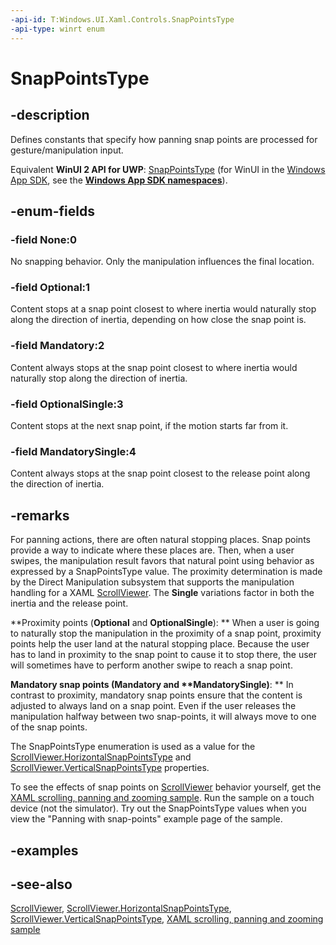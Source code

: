 ```yaml
---
-api-id: T:Windows.UI.Xaml.Controls.SnapPointsType
-api-type: winrt enum
---
```


<!-- Enumeration syntax
public enum Windows.UI.Xaml.Controls.SnapPointsType : int
-->

# SnapPointsType

## -description
Defines constants that specify how panning snap points are processed for gesture/manipulation input. 
<!--This is a little guesswork.-->

Equivalent **WinUI 2 API for UWP**: [SnapPointsType](/windows/winui/api/microsoft.ui.xaml.controls.snappointstype) (for WinUI in the [Windows App SDK](/windows/apps/windows-app-sdk/), see the **[Windows App SDK namespaces](/windows/windows-app-sdk/api/winrt/)**).

## -enum-fields
### -field None:0
No snapping behavior. Only the manipulation influences the final location.

### -field Optional:1
Content stops at a snap point closest to where inertia would naturally stop along the direction of inertia, depending on how close the snap point is.

### -field Mandatory:2
Content always stops at the snap point closest to where inertia would naturally stop along the direction of inertia.

### -field OptionalSingle:3
Content stops at the next snap point, if the motion starts far from it.

### -field MandatorySingle:4
Content always stops at the snap point closest to the release point along the direction of inertia.


## -remarks
For panning actions, there are often natural stopping places. Snap points provide a way to indicate where these places are. Then, when a user swipes, the manipulation result favors that natural point using behavior as expressed by a SnapPointsType value. The proximity determination is made by the Direct Manipulation subsystem that supports the manipulation handling for a XAML [ScrollViewer](scrollviewer.md). The **Single** variations factor in both the inertia and the release point.

**Proximity points (****Optional**** and ****OptionalSingle****):
** When a user is going to naturally stop the manipulation in the proximity of a snap point, proximity points help the user land at the natural stopping place. Because the user has to land in proximity to the snap point to cause it to stop there, the user will sometimes have to perform another swipe to reach a snap point.

**Mandatory snap points (****Mandatory**** and ****MandatorySingle**)**:
** In contrast to proximity, mandatory snap points ensure that the content is adjusted to always land on a snap point. Even if the user releases the manipulation halfway between two snap-points, it will always move to one of the snap points.

The SnapPointsType enumeration is used as a value for the [ScrollViewer.HorizontalSnapPointsType](scrollviewer_horizontalsnappointstype.md) and [ScrollViewer.VerticalSnapPointsType](scrollviewer_verticalsnappointstype.md) properties.

To see the effects of snap points on [ScrollViewer](scrollviewer.md) behavior yourself, get the [XAML scrolling, panning and zooming sample](https://github.com/microsoftarchive/msdn-code-gallery-microsoft/tree/master/Official%20Windows%20Platform%20Sample/XAML%20scrolling%2C%20panning%2C%20and%20zooming%20sample). Run the sample on a touch device (not the simulator). Try out the SnapPointsType values when you view the "Panning with snap-points" example page of the sample.

## -examples

## -see-also
[ScrollViewer](scrollviewer.md), [ScrollViewer.HorizontalSnapPointsType](scrollviewer_horizontalsnappointstype.md), [ScrollViewer.VerticalSnapPointsType](scrollviewer_verticalsnappointstype.md), [XAML scrolling, panning and zooming sample](https://github.com/microsoftarchive/msdn-code-gallery-microsoft/tree/master/Official%20Windows%20Platform%20Sample/XAML%20scrolling%2C%20panning%2C%20and%20zooming%20sample)
